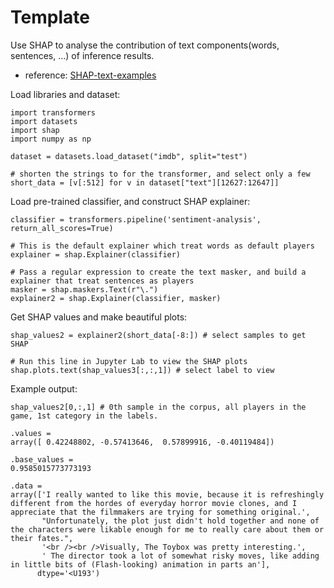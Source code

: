 # Template
Use SHAP to analyse the contribution of text components(words, sentences, ...) of inference results. <br>
- reference: [SHAP-text-examples](https://shap.readthedocs.io/en/latest/text_examples.html#sentiment-analysis)

Load libraries and dataset: 
```
import transformers
import datasets
import shap
import numpy as np

dataset = datasets.load_dataset("imdb", split="test")

# shorten the strings to for the transformer, and select only a few
short_data = [v[:512] for v in dataset["text"][12627:12647]]
```

Load pre-trained classifier, and construct SHAP explainer:
```
classifier = transformers.pipeline('sentiment-analysis', return_all_scores=True)

# This is the default explainer which treat words as default players
explainer = shap.Explainer(classifier)

# Pass a regular expression to create the text masker, and build a explainer that treat sentences as players
masker = shap.maskers.Text(r"\.")
explainer2 = shap.Explainer(classifier, masker)

```

Get SHAP values and make beautiful plots:
```
shap_values2 = explainer2(short_data[-8:]) # select samples to get SHAP

# Run this line in Jupyter Lab to view the SHAP plots
shap.plots.text(shap_values3[:,:,1]) # select label to view
``` 

Example output:
```
shap_values2[0,:,1] # 0th sample in the corpus, all players in the game, 1st category in the labels.

.values =
array([ 0.42248802, -0.57413646,  0.57899916, -0.40119484])

.base_values =
0.9585015773773193

.data =
array(['I really wanted to like this movie, because it is refreshingly different from the hordes of everyday horror movie clones, and I appreciate that the filmmakers are trying for something original.',
       "Unfortunately, the plot just didn't hold together and none of the characters were likable enough for me to really care about them or their fates.",
       '<br /><br />Visually, The Toybox was pretty interesting.',
       ' The director took a lot of somewhat risky moves, like adding in little bits of (Flash-looking) animation in parts an'],
      dtype='<U193')
```

